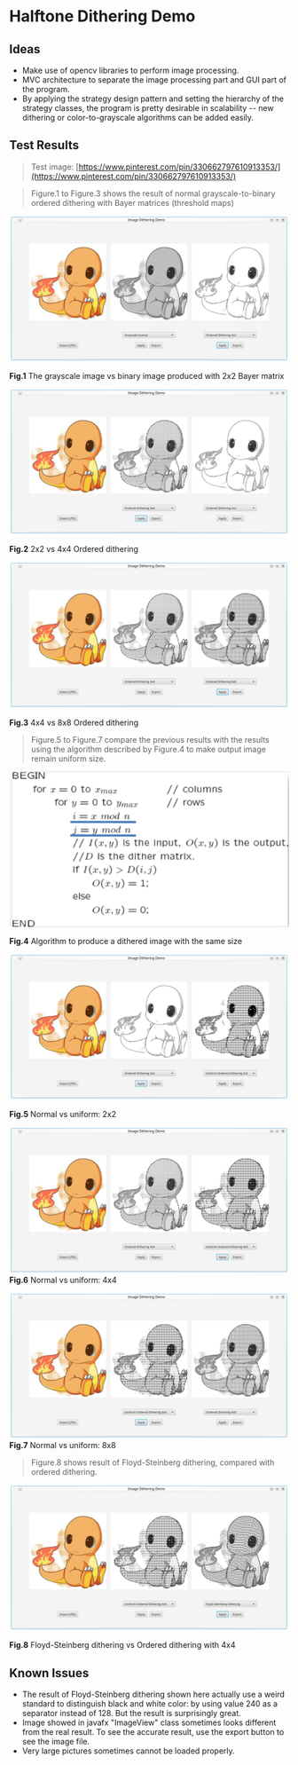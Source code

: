 # Halftone Dithering Demo

## Ideas
+ Make use of opencv libraries to perform image processing.
+ MVC architecture to separate the image processing part and GUI part of the program.
+ By applying the strategy design pattern and setting the hierarchy of the strategy classes, the program is pretty desirable in scalability -- new dithering or color-to-grayscale algorithms can be added easily.

## Test Results

> Test image: [https://www.pinterest.com/pin/330662797610913353/](https://www.pinterest.com/pin/330662797610913353/)

> Figure.1 to Figure.3 shows the result of normal grayscale-to-binary ordered dithering with Bayer matrices (threshold maps)

![](https://github.com/yf3/MPDemos/blob/master/ImageDithering/figures/fig1.png?raw=true)

__Fig.1__ The grayscale image vs binary image produced with 2x2 Bayer matrix

![](https://github.com/yf3/MPDemos/blob/master/ImageDithering/figures/fig2.png?raw=true)

__Fig.2__ 2x2 vs 4x4 Ordered dithering

![](https://github.com/yf3/MPDemos/blob/master/ImageDithering/figures/fig3.png?raw=true)

__Fig.3__ 4x4 vs 8x8 Ordered dithering

> Figure.5 to Figure.7 compare the previous results with the results using the algorithm described by Figure.4 to make output image remain uniform size.

![](https://github.com/yf3/MPDemos/blob/master/ImageDithering/figures/fig4.png?raw=true)

__Fig.4__ Algorithm to produce a dithered image with the same size

![](https://github.com/yf3/MPDemos/blob/master/ImageDithering/figures/fig5.png?raw=true)

__Fig.5__ Normal vs uniform: 2x2

![](https://github.com/yf3/MPDemos/blob/master/ImageDithering/figures/fig6.png?raw=true)
__Fig.6__ Normal vs uniform: 4x4

![](https://github.com/yf3/MPDemos/blob/master/ImageDithering/figures/fig7.png?raw=true)
__Fig.7__ Normal vs uniform: 8x8


> Figure.8 shows result of Floyd-Steinberg dithering, compared with ordered dithering.

![](https://github.com/yf3/MPDemos/blob/master/ImageDithering/figures/fig8.png?raw=true)

__Fig.8__ Floyd-Steinberg dithering vs Ordered dithering with 4x4

## Known Issues

+ The result of Floyd-Steinberg dithering shown here actually use a weird standard to distinguish black and white color: by using value 240 as a separator instead of 128. But the result is surprisingly great.
+ Image showed in javafx "ImageView" class sometimes looks different from the real result. To see the accurate result, use the export button to see the image file.
+ Very large pictures sometimes cannot be loaded properly.
